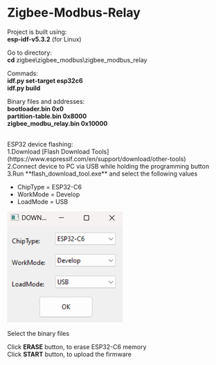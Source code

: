# Zigbee-Modbus-Relay

Project is built using: <br>
**esp-idf-v5.3.2** (for Linux) <br>

Go to directory: <br>
**cd** zigbee\zigbee_modbus\zigbee_modbus_relay <br>

Commads: <br>
**idf.py set-target esp32c6** <br>
**idf.py build** <br>


Binary files and addresses: <br>
**bootloader.bin 0x0** <br>
**partition-table.bin 0x8000** <br>
**zigbee_modbu_relay.bin 0x10000**

<br>
ESP32 device flashing: <br>
1.Download [Flash Download Tools](https://www.espressif.com/en/support/download/other-tools) <br>
2.Connect device to PC via USB while holding the programming button <br>
3.Run **flash_download_tool.exe** and select the following values <br>

* ChipType = ESP32-C6
* WorkMode = Develop
* LoadMode = USB

![setup_1](pictures/flash_download_tool_1.png)

Select the binary files

Click **ERASE** button, to erase ESP32-C6 memory <br>
Click **START** button, to upload the firmware
